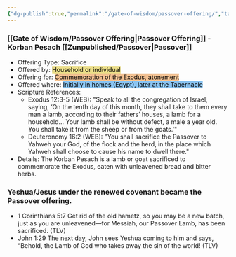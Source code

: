 ```yaml
---
{"dg-publish":true,"permalink":"/gate-of-wisdom/passover-offering/","tags":["#GateWisdom","P","O"]}
---
```


### [[Gate of Wisdom/Passover Offering\|Passover Offering]] - Korban Pesach [[Zunpublished/Passover\|Passover]]
- Offering Type: Sacrifice
- Offered by: <mark style="background: #E0CC4BA6;">Household or individual</mark>
- Offering for: <mark style="background: #EB9E57A6;">Commemoration of the Exodus, atonement</mark>
- Offered where: <mark style="background: #4DA6EDA6;">Initially in homes (Egypt), later at the Tabernacle</mark>
- Scripture References:
	- Exodus 12:3-5 (WEB): "Speak to all the congregation of Israel, saying, ‘On the tenth day of this month, they shall take to them every man a lamb, according to their fathers’ houses, a lamb for a household... Your lamb shall be without defect, a male a year old. You shall take it from the sheep or from the goats.’"
	- Deuteronomy 16:2 (WEB): "You shall sacrifice the Passover to Yahweh your God, of the flock and the herd, in the place which Yahweh shall choose to cause his name to dwell there."
- Details: The Korban Pesach is a lamb or goat sacrificed to commemorate the Exodus, eaten with unleavened bread and bitter herbs.
### Yeshua/Jesus under the renewed covenant became the Passover offering. 
- 1 Corinthians 5:7 Get rid of the old hametz, so you may be a new batch, just as you are unleavened—for Messiah, our Passover Lamb, has been sacrificed. (TLV)
- John 1:29 The next day, John sees Yeshua coming to him and says, “Behold, the Lamb of God who takes away the sin of the world! (TLV)
